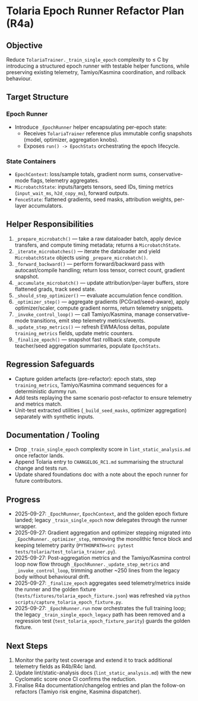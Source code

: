 # Tolaria Epoch Runner Refactor Plan (R4a)

## Objective
Reduce `TolariaTrainer._train_single_epoch` complexity to ≤ C by introducing a structured epoch runner with testable helper functions, while preserving existing telemetry, Tamiyo/Kasmina coordination, and rollback behaviour.

## Target Structure

### Epoch Runner
- Introduce `_EpochRunner` helper encapsulating per-epoch state:
  - Receives `TolariaTrainer` reference plus immutable config snapshots (model, optimizer, aggregation knobs).
  - Exposes `run() -> EpochStats` orchestrating the epoch lifecycle.

### State Containers
- `EpochContext`: loss/sample totals, gradient norm sums, conservative-mode flags, telemetry aggregates.
- `MicrobatchState`: inputs/targets tensors, seed IDs, timing metrics (`input_wait_ms`, `h2d_copy_ms`), forward outputs.
- `FenceState`: flattened gradients, seed masks, attribution weights, per-layer accumulators.

## Helper Responsibilities

1. `_prepare_microbatch()` — take a raw dataloader batch, apply device transfers, and compute timing metadata; returns a `MicrobatchState`.
2. `_iterate_microbatches()` — iterate the dataloader and yield `MicrobatchState` objects using `_prepare_microbatch()`.
3. `_forward_backward()` — perform forward/backward pass with autocast/compile handling; return loss tensor, correct count, gradient snapshot.
4. `_accumulate_microbatch()` — update attribution/per-layer buffers, store flattened grads, track seed state.
5. `_should_step_optimizer()` — evaluate accumulation fence condition.
6. `_optimizer_step()` — aggregate gradients (PCGrad/seed-aware), apply optimizer/scaler, compute gradient norms, return telemetry snippets.
7. `_invoke_control_loop()` — call Tamiyo/Kasmina, manage conservative-mode transitions, emit step telemetry metrics/events.
8. `_update_step_metrics()` — refresh EWMA/loss deltas, populate `training_metrics` fields, update metric counters.
9. `_finalize_epoch()` — snapshot fast rollback state, compute teacher/seed aggregation summaries, populate `EpochStats`.

## Regression Safeguards
- Capture golden artefacts (pre-refactor): epoch stats, step `training_metrics`, Tamiyo/Kasmina command sequences for a deterministic dummy run.
- Add tests replaying the same scenario post-refactor to ensure telemetry and metrics match.
- Unit-test extracted utilities (`_build_seed_masks`, optimizer aggregation) separately with synthetic inputs.

## Documentation / Tooling
- Drop `_train_single_epoch` complexity score in `lint_static_analysis.md` once refactor lands.
- Append Tolaria entry to `CHANGELOG_RC1.md` summarising the structural change and tests run.
- Update shared foundations doc with a note about the epoch runner for future contributors.

## Progress
- 2025-09-27: `_EpochRunner`, `EpochContext`, and the golden epoch fixture landed; legacy `_train_single_epoch` now delegates through the runner wrapper.
- 2025-09-27: Gradient aggregation and optimizer stepping migrated into `_EpochRunner._optimizer_step`, removing the monolithic fence block and keeping telemetry parity (`PYTHONPATH=src pytest tests/tolaria/test_tolaria_trainer.py`).
- 2025-09-27: Post-aggregation metrics and the Tamiyo/Kasmina control loop now flow through `_EpochRunner._update_step_metrics` and `_invoke_control_loop`, trimming another ~250 lines from the legacy body without behavioural drift.
- 2025-09-27: `_finalize_epoch` aggregates seed telemetry/metrics inside the runner and the golden fixture (`tests/fixtures/tolaria_epoch_fixture.json`) was refreshed via `python scripts/capture_tolaria_epoch_fixture.py`.
- 2025-09-27: `_EpochRunner.run` now orchestrates the full training loop; the legacy `_train_single_epoch_legacy` path has been removed and a regression test (`test_tolaria_epoch_fixture_parity`) guards the golden fixture.

## Next Steps
1. Monitor the parity test coverage and extend it to track additional telemetry fields as R4b/R4c land.
2. Update lint/static-analysis docs (`lint_static_analysis.md`) with the new Cyclomatic score once CI confirms the reduction.
3. Finalise R4a documentation/changelog entries and plan the follow-on refactors (Tamiyo risk engine, Kasmina dispatcher).

